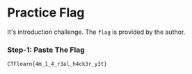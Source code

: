 # Practice Flag          

It's introduction challenge. The `flag` is provided by the author.

### Step-1: Paste The Flag

```
CTFlearn{4m_1_4_r3al_h4ck3r_y3t}
```